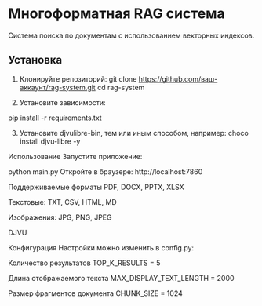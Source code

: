 # Многоформатная RAG система

Система поиска по документам с использованием векторных индексов.

## Установка

1. Клонируйте репозиторий:
git clone https://github.com/ваш-аккаунт/rag-system.git
cd rag-system

2. Установите зависимости:

pip install -r requirements.txt

3. Установите djvulibre-bin, тем или иным способом, например:
	choco install djvu-libre -y   
    
Использование
Запустите приложение:

python main.py
Откройте в браузере: http://localhost:7860

Поддерживаемые форматы
PDF, DOCX, PPTX, XLSX

Текстовые: TXT, CSV, HTML, MD

Изображения: JPG, PNG, JPEG

DJVU

Конфигурация
Настройки можно изменить в config.py:


Количество результатов
TOP_K_RESULTS = 5

Длина отображаемого текста
MAX_DISPLAY_TEXT_LENGTH = 2000

Размер фрагментов документа
CHUNK_SIZE = 1024
